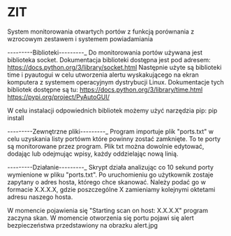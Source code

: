 # ZIT

System monitorowania otwartych portów z funkcją porównania z wzrocowym zestawem i systemem powiadamiania


---------Biblioteki---------_
Do monitorowania portów używana jest biblioteka socket. Dokumentacja biblioteki dostępna jest pod adresem:
https://docs.python.org/3/library/socket.html
Następnie użyte są biblioteki time i pyautogui w celu utworzenia alertu wyskakującego na ekran komputera z systemem operacyjnym dystrybucji Linux. Dokumentacje tych bibliotek dostępne są tu:
https://docs.python.org/3/library/time.html
https://pypi.org/project/PyAutoGUI/

W celu instalacji odpowiednich bibliotek możemy użyć narzędzia pip:
pip install <nazwa biblioteki>

---------Zewnętrzne pliki---------_
Program importuje plik "ports.txt" w celu uzyskania listy portówm które powinny zostać zamknięte. To te porty są monitorowane przez program. Plik txt można dowolnie edytować, dodając lub odejmując wpisy, każdy oddzielając nową linią.


---------Działanie---------_
Skrypt działa analizując co 10 sekund porty wymienione w pliku "ports.txt". Po uruchomieniu go użytkownik zostaje zapytany o adres hosta, którego chce skanować. Należy podać go w formacie X.X.X.X, gdzie poszczególne X zamieniamy kolejnymi oktetami adresu naszego hosta.

W momencie pojawienia się "Starting scan on host: X.X.X.X" program zaczyna skan. W momencie otworzenia się portu pojawi się alert bezpieczeństwa przedstawiony na obrazku alert.jpg
